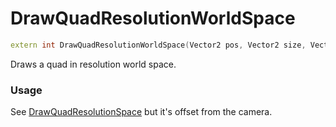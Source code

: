 # DrawQuadResolutionWorldSpace

```c++
extern int DrawQuadResolutionWorldSpace(Vector2 pos, Vector2 size, Vector4 color, Vector2 origin, Vector2 uvMin, Vector2 uvMax, OPTIONAL Shader* customShader);
```

Draws a quad in resolution world space.


### Usage
See [DrawQuadResolutionSpace](./DrawQuadResolutionSpace.md) but it's offset from the camera.